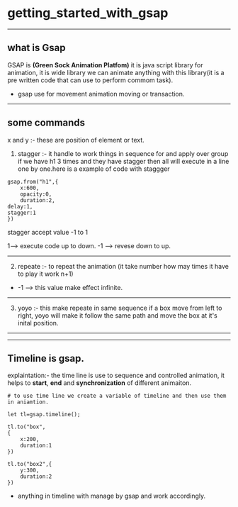 # getting_started_with_gsap
---
## what is Gsap 

GSAP is **(Green Sock Animation Platfom)** it is java script library for animation, it is wide library we can animate anything with this library(it is a pre written code that can use to perform commom task).

* gsap use for movement animation moving or transaction.

---

## some commands

x and y :- these are position of element or text.

1) stagger :- it handle to work things in sequence for and apply over group if we have h1 3 times and they have stagger then all will execute in a line one by one.here is a example of code with staggger 

```
gsap.from("h1",{
    x:600,
    opacity:0,
    duration:2,
delay:1,
stagger:1
})

```

stagger accept value -1 to 1 

1--> execute code up to down. 
-1 --> revese down to up.

---

2) repeate :- to repeat the animation (it take number how may times it have to play it work n+1)

* -1 --> this value make effect infinite.

---

3) yoyo :- this make repeate in same sequence if a box move from left to right, yoyo will make it follow the same path and move the box at it's inital position.
---
---
## Timeline is gsap.
explaintation:- the time line is use to sequence and controlled animation, it helps to **start**, **end** and **synchronization** of different animaiton.

```
# to use time line we create a variable of timeline and then use them in aniamtion.

let tl=gsap.timeline();

tl.to("box",
{
    x:200,
    duration:1
})

tl.to("box2",{
    y:300,
    duration:2
})
```

* anything in timeline with manage by gsap and work accordingly.
